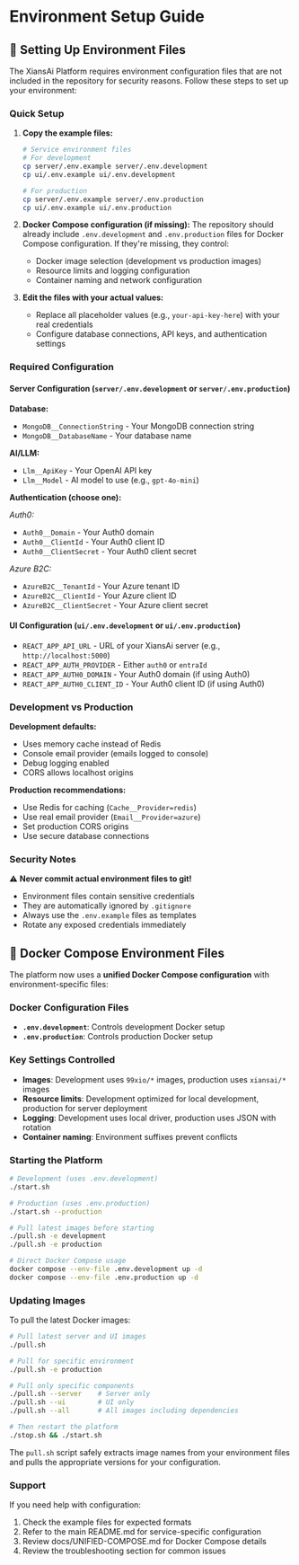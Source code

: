 # Environment Setup Guide

## 🔧 Setting Up Environment Files

The XiansAi Platform requires environment configuration files that are not included in the repository for security reasons. Follow these steps to set up your environment:

### Quick Setup

1. **Copy the example files:**
   ```bash
   # Service environment files
   # For development
   cp server/.env.example server/.env.development
   cp ui/.env.example ui/.env.development
   
   # For production
   cp server/.env.example server/.env.production
   cp ui/.env.example ui/.env.production
   ```

2. **Docker Compose configuration (if missing):**
   The repository should already include `.env.development` and `.env.production` files for Docker Compose configuration. If they're missing, they control:
   - Docker image selection (development vs production images)
   - Resource limits and logging configuration
   - Container naming and network configuration

3. **Edit the files with your actual values:**
   - Replace all placeholder values (e.g., `your-api-key-here`) with your real credentials
   - Configure database connections, API keys, and authentication settings

### Required Configuration

#### Server Configuration (`server/.env.development` or `server/.env.production`)

**Database:**
- `MongoDB__ConnectionString` - Your MongoDB connection string
- `MongoDB__DatabaseName` - Your database name

**AI/LLM:**
- `Llm__ApiKey` - Your OpenAI API key
- `Llm__Model` - AI model to use (e.g., `gpt-4o-mini`)

**Authentication (choose one):**

*Auth0:*
- `Auth0__Domain` - Your Auth0 domain
- `Auth0__ClientId` - Your Auth0 client ID
- `Auth0__ClientSecret` - Your Auth0 client secret

*Azure B2C:*
- `AzureB2C__TenantId` - Your Azure tenant ID
- `AzureB2C__ClientId` - Your Azure client ID
- `AzureB2C__ClientSecret` - Your Azure client secret

#### UI Configuration (`ui/.env.development` or `ui/.env.production`)

- `REACT_APP_API_URL` - URL of your XiansAi server (e.g., `http://localhost:5000`)
- `REACT_APP_AUTH_PROVIDER` - Either `auth0` or `entraId`
- `REACT_APP_AUTH0_DOMAIN` - Your Auth0 domain (if using Auth0)
- `REACT_APP_AUTH0_CLIENT_ID` - Your Auth0 client ID (if using Auth0)

### Development vs Production

**Development defaults:**
- Uses memory cache instead of Redis
- Console email provider (emails logged to console)
- Debug logging enabled
- CORS allows localhost origins

**Production recommendations:**
- Use Redis for caching (`Cache__Provider=redis`)
- Use real email provider (`Email__Provider=azure`)
- Set production CORS origins
- Use secure database connections

### Security Notes

⚠️ **Never commit actual environment files to git!**

- Environment files contain sensitive credentials
- They are automatically ignored by `.gitignore`
- Always use the `.env.example` files as templates
- Rotate any exposed credentials immediately

## 🐳 Docker Compose Environment Files

The platform now uses a **unified Docker Compose configuration** with environment-specific files:

### Docker Configuration Files
- **`.env.development`**: Controls development Docker setup
- **`.env.production`**: Controls production Docker setup

### Key Settings Controlled
- **Images**: Development uses `99xio/*` images, production uses `xiansai/*` images
- **Resource limits**: Development optimized for local development, production for server deployment
- **Logging**: Development uses local driver, production uses JSON with rotation
- **Container naming**: Environment suffixes prevent conflicts

### Starting the Platform
```bash
# Development (uses .env.development)
./start.sh

# Production (uses .env.production)  
./start.sh --production

# Pull latest images before starting
./pull.sh -e development
./pull.sh -e production

# Direct Docker Compose usage
docker compose --env-file .env.development up -d
docker compose --env-file .env.production up -d
```

### Updating Images

To pull the latest Docker images:

```bash
# Pull latest server and UI images
./pull.sh

# Pull for specific environment
./pull.sh -e production

# Pull only specific components
./pull.sh --server    # Server only
./pull.sh --ui        # UI only
./pull.sh --all       # All images including dependencies

# Then restart the platform
./stop.sh && ./start.sh
```

The `pull.sh` script safely extracts image names from your environment files and pulls the appropriate versions for your configuration.

### Support

If you need help with configuration:
1. Check the example files for expected formats
2. Refer to the main README.md for service-specific configuration
3. Review docs/UNIFIED-COMPOSE.md for Docker Compose details
4. Review the troubleshooting section for common issues 